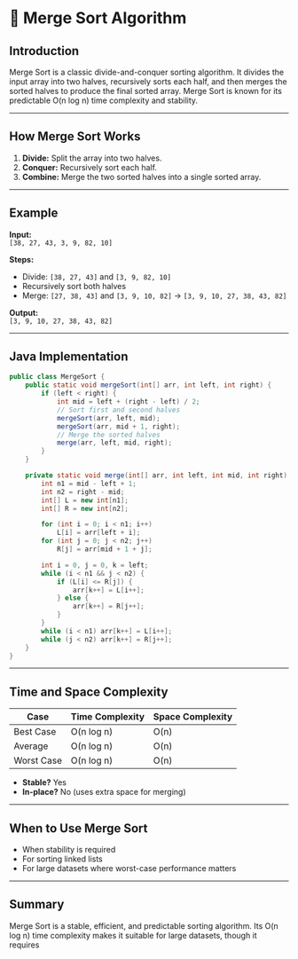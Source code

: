 # 🧩 Merge Sort Algorithm

## Introduction

Merge Sort is a classic divide-and-conquer sorting algorithm. It divides the input array into two halves, recursively sorts each half, and then merges the sorted halves to produce the final sorted array. Merge Sort is known for its predictable O(n log n) time complexity and stability.

---

## How Merge Sort Works

1. **Divide:** Split the array into two halves.
2. **Conquer:** Recursively sort each half.
3. **Combine:** Merge the two sorted halves into a single sorted array.

---

## Example

**Input:**  
`[38, 27, 43, 3, 9, 82, 10]`

**Steps:**
- Divide: `[38, 27, 43]` and `[3, 9, 82, 10]`
- Recursively sort both halves
- Merge: `[27, 38, 43]` and `[3, 9, 10, 82]` → `[3, 9, 10, 27, 38, 43, 82]`

**Output:**  
`[3, 9, 10, 27, 38, 43, 82]`

---

## Java Implementation

```java
public class MergeSort {
    public static void mergeSort(int[] arr, int left, int right) {
        if (left < right) {
            int mid = left + (right - left) / 2;
            // Sort first and second halves
            mergeSort(arr, left, mid);
            mergeSort(arr, mid + 1, right);
            // Merge the sorted halves
            merge(arr, left, mid, right);
        }
    }

    private static void merge(int[] arr, int left, int mid, int right) {
        int n1 = mid - left + 1;
        int n2 = right - mid;
        int[] L = new int[n1];
        int[] R = new int[n2];

        for (int i = 0; i < n1; i++)
            L[i] = arr[left + i];
        for (int j = 0; j < n2; j++)
            R[j] = arr[mid + 1 + j];

        int i = 0, j = 0, k = left;
        while (i < n1 && j < n2) {
            if (L[i] <= R[j]) {
                arr[k++] = L[i++];
            } else {
                arr[k++] = R[j++];
            }
        }
        while (i < n1) arr[k++] = L[i++];
        while (j < n2) arr[k++] = R[j++];
    }
}
```

---

## Time and Space Complexity

| Case        | Time Complexity | Space Complexity |
|-------------|----------------|-----------------|
| Best Case   | O(n log n)     | O(n)            |
| Average     | O(n log n)     | O(n)            |
| Worst Case  | O(n log n)     | O(n)            |

- **Stable?** Yes
- **In-place?** No (uses extra space for merging)

---

## When to Use Merge Sort

- When stability is required
- For sorting linked lists
- For large datasets where worst-case performance matters

---

## Summary

Merge Sort is a stable, efficient, and predictable sorting algorithm. Its O(n log n) time complexity makes it suitable for large datasets, though it requires